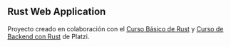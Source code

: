 ## Rust Web Application

Proyecto creado en colaboración con el [Curso Básico de Rust](https://platzi.com/cursos/rust-basico/) y [Curso de Backend con Rust](https://platzi.com/cursos/rust-backend/) de Platzi.
